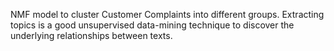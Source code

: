 NMF model to cluster Customer Complaints into different groups. Extracting topics is a good unsupervised data-mining technique to discover the underlying relationships between texts.
